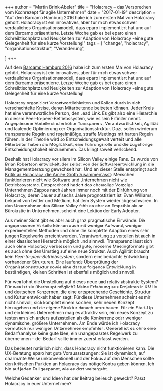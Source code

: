 +++
author = "Martin Brink-Abeler"
title = "Holacracy – das Versprechen vom Kochrezept für agile Unternehmen"
date = "2017-01-19"
description = "Auf dem Barcamp Hamburg 2016 habe ich zum ersten Mal von Holacracy gehört. Holacracy ist ein innovatives, aber für mich etwas schwer verdauliches Organisationsmodell, dass eparo implementiert hat und auf dem Barcamp präsentierte. Letzte Woche gab es bei eparo einen Schreibtischplatz und Neuigkeiten zur Adaption von Holacracy -eine gute Gelegenheit für eine kurze Vorstellung!"
tags = [
    "change", "holacracy", "organisationsstruktur", "Veränderung", 

]
+++

Auf dem [Barcamp Hamburg 2016](http://vernetztesarbeiten.de/2016/11/13/rueckschau-auf-das-barcamp-hamburg-2016/) habe ich zum ersten Mal von Holacracy gehört. Holacracy ist ein innovatives, aber für mich etwas schwer verdauliches Organisationsmodell, dass eparo implementiert hat und auf dem Barcamp präsentierte. Letzte Woche gab es bei eparo einen Schreibtischplatz und Neuigkeiten zur Adaption von Holacracy -eine gute Gelegenheit für eine kurze Vorstellung!
<!--more-->

Holacracy organisiert Verantwortlichkeiten und Rollen durch in sich verschachtelte Kreise, denen Mitarbeitende beitreten können. Jeder Kreis hat eine verantwortliche Person, den Lead Link. Es gibt also eine Hierarchie in diesem Peer-to-peer-Betriebssystem, wie es sein Erfinder nennt. Angepriesene Vorteile sind erhöhte Transparenz, Verantwortlichkeit, Agilität und laufende Optimierung der Organisationsstruktur. Dazu sollen wiederum transparente Regeln und regelmäßige, straffe Meetings mit harten Regeln führen. In der Theorie wird so Entscheidungsgewalt verteilt und alle Mitarbeiter haben die Möglichkeit, eine Führungsrolle und die zugehörige Entscheidungshoheit einzunehmen. Das klingt soweit verlockend.

Deshalb hat Holacracy vor allem im Silicon Valley einige Fans. Es wurde von Brian Robertson entwickelt, der selbst von der Softwareentwicklung in die Managementberatung gewechselt hat. Und an dieser Stelle entspringt auch [Kritik an Holacracy, die Amiee Groth zusammenfasst](https://qz.com/849980/zappos-is-struggling-with-holacracy-because-humans-arent-designed-to-operate-like-software/): Menschen funktionieren nicht wie Software und Unternehmen nicht wie Betriebssysteme. Entsprechend hadert das ehemalige Vorzeige-Unternehmen Zappos nach Jahren immer noch mit der Einführung von Holacracy, deren Dauer auf sechs Jahre prognostiziert ist. Evan Williams, bekannt von twitter und Medium, hat dem System wieder abgeschworen. In den Unternehmen des Silicon Valley fehlt es eher an Empathie als an Bürokratie in Unternehmen, scheint eine Lektion der Early Adopter.

Aus meiner Sicht gibt es aber auch ganz pragmatische Einwände: Die angepriesenen Vorteile können auch mit weniger Aufwand, weniger experimentellen Methoden und ohne die komplette Adaption eines sehr jungen Regelwerks erreicht werden. Verantwortung zu verteilen ist auch in einer klassischen Hierarchie möglich und sinnvoll. Transparenz lässt sich auch ohne Holacracy verbessern und gute, moderne Meetingformate gibt es auch ohne den Umstieg auf eine neue Struktur. Auch Agilität braucht kein *Peer-to-peer-Betriebssystem*, sondern eine bedachte Entwicklung vorhandener Strukturen. Eine laufende Überprüfung der Organisationsstruktur sowie eine daraus folgende Entwicklung in beständigen, kleinen Schritten ist ebenfalls möglich und sinnvoll.

Für wen lohnt die Umstellung auf dieses neue und relativ abstrakte System? Für wen ist sie überhaupt möglich? Meine Erfahrung aus Projekten in KMUs und deutschen Konzernen, die eine entsprechende Geschichte, Struktur und Kultur entwickelt haben sagt: Für diese Unternehmen scheint es mir nicht sinnvoll, sich komplett einem solchen, sehr neuen Konzept hinzugeben und die eigene Struktur danach umzubauen. Für ein Start-Up und ein kleines Unternehmen mag es attraktiv sein, ein neues Konzept zu testen um sich anders aufzustellen als die Konkurrenz oder weniger dynamische, größere Unternehmen. Am Ende würde ich Holacracy vermutlich nur wenigen Unternehmen empfehlen. Generell ist es ohne eine Bedarfsanalyse keine gute Idee, ein unangepasstes Regelwerk zu übernehmen – der Bedarf sollte immer zuerst erfasst werden.

Das bedeutet natürlich nicht, dass Holacracy nicht funktionieren kann. Die UX-Beratung eparo hat gute Voraussetzungen: Sie ist dynamisch, auf charmante Weise unkonventionell und der Fokus auf den Menschen sollte den kritischen Punkten an Holacracy das nötige Kontra geben können. Ich bin auf jeden Fall gespannt, wie es dort weitergeht.

Welche Gedanken und Ideen hat der Beitrag bei euch geweckt? Passt Holacracy in euer Unternehmen?
